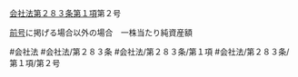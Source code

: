 [会社法第２８３条第１項](会社法＿＿＿＿第２８３条第１項)第２号

[前号](会社法＿＿＿＿第２８３条第１項第１号)に掲げる場合以外の場合　一株当たり純資産額


#会社法
#会社法/第２８３条
#会社法/第２８３条/第１項
#会社法/第２８３条/第１項/第２号
